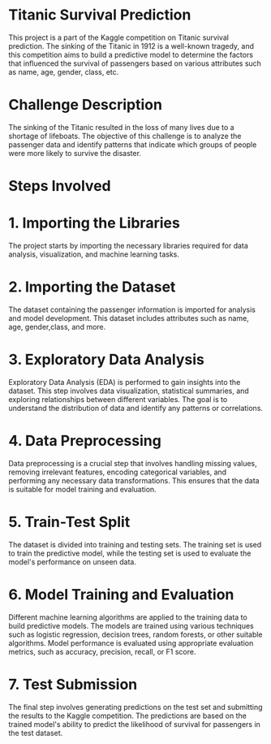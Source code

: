 # Titanic Survival Prediction
This project is a part of the Kaggle competition on Titanic survival prediction. The sinking of the Titanic in 1912 is a well-known tragedy, and this competition aims to build a predictive model to determine the factors that influenced the survival of passengers based on various attributes such as name, age, gender, class, etc.

# Challenge Description
The sinking of the Titanic resulted in the loss of many lives due to a shortage of lifeboats. The objective of this challenge is to analyze the passenger data and identify patterns that indicate which groups of people were more likely to survive the disaster.

# Steps Involved
# 1. Importing the Libraries
The project starts by importing the necessary libraries required for data analysis, visualization, and machine learning tasks.

# 2. Importing the Dataset
The dataset containing the passenger information is imported for analysis and model development. This dataset includes attributes such as name, age, gender,class, and more.

# 3. Exploratory Data Analysis
Exploratory Data Analysis (EDA) is performed to gain insights into the dataset. This step involves data visualization, statistical summaries, and exploring relationships between different variables. The goal is to understand the distribution of data and identify any patterns or correlations.

# 4. Data Preprocessing
Data preprocessing is a crucial step that involves handling missing values, removing irrelevant features, encoding categorical variables, and performing any necessary data transformations. This ensures that the data is suitable for model training and evaluation.

# 5. Train-Test Split
The dataset is divided into training and testing sets. The training set is used to train the predictive model, while the testing set is used to evaluate the model's performance on unseen data.

# 6. Model Training and Evaluation
Different machine learning algorithms are applied to the training data to build predictive models. The models are trained using various techniques such as logistic regression, decision trees, random forests, or other suitable algorithms. Model performance is evaluated using appropriate evaluation metrics, such as accuracy, precision, recall, or F1 score.

# 7. Test Submission
The final step involves generating predictions on the test set and submitting the results to the Kaggle competition. The predictions are based on the trained model's ability to predict the likelihood of survival for passengers in the test dataset.
